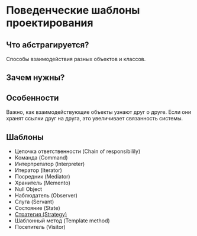 # Поведенческие шаблоны проектирования

## Что абстрагируется?
Способы взаимодействия разных объектов и классов.

## Зачем нужны?


## Особенности
Важно, как взаимодействующие объекты узнают друг о друге. Если они хранят ссылки друг на друга, это увеличивает связанность системы.

## Шаблоны

* Цепочка ответственности (Chain of responsibilily)
* Команда (Command)
* Интерпретатор (Interpreter)
* Итератор (Iterator)
* Посредник (Mediator)
* Хранитель (Memento)
* Null Object
* Наблюдатель (Observer)
* Слуга (Servant)
* Состояние (State)
* [Стратегия (Strategy)]((https://github.com/Mohnatus/design-patterns-js/tree/master/behavioral/strategy))
* Шаблонный метод (Template method)
* Посетитель (Visitor)
